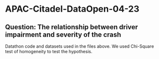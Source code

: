 # APAC-Citadel-DataOpen-04-23
## Question: The relationship between driver impairment and severity of the crash
Datathon code and datasets used in the files above. We used Chi-Square test of homogeneity to test the hypothesis.
